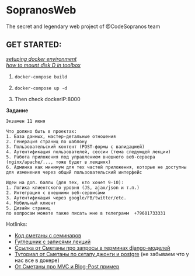 # SopranosWeb
The secret  and legendary web project of @CodeSopranos team
## GET STARTED:
[*setuping docker environment*](https://testdriven.io/blog/dockerizing-django-with-postgres-gunicorn-and-nginx/)<br>
[*how to mount disk D in toolbox*](https://headsigned.com/posts/mounting-docker-volumes-with-docker-toolbox-for-windows/)

 1. ```docker-compose build```<br>

 2. ```docker-compose up -d```<br>

 3. Then check dockerIP:8000<br>

**Задание**<br>
```
Экзамен 11 июня

Что должно быть в проектах:
1. База данных, мастер-детальные отношения
2. Генерация страниц по шаблону
3. Пользовательский контент (POST-формы с валидацией)
4. Аутентификация пользователей, сессии (тема следующей лекции)
5. Работа приложения под управлением внешнего веб-сервера (nginx/apache/..., тоже будет в лекциях)
6. Админка как минимум для тех частей приложения, которые не доступны для изменения через общий пользовательский интерфейс

Идеи на доп. баллы (для тех, кто хочет 9-10):
1. Логика клиентского уровня (JS, ajax/json и т.п.)
2. Интеграция с внешними веб-сервисами
3. Аутентификация через google/FB/twitter/etc.
4. Мобильный клиент
5. Дизайн страниц
по вопросам можете также писать мне в телеграмм  +79601733331
``` 
 
Hotlinks:
 - [Код сметаны с семинаров](https://bitbucket.org/osmetanin/pmi17/src/master/)
 - [Гуглешник с записями лекций](https://drive.google.com/drive/folders/1WmCNTIeBVCgo0prX4ndMkqfpRGpqmt4V)
 - [Ссылка от Сметаны про запросы в терминах django-моделей](https://docs.djangoproject.com/en/3.0/topics/db/queries/)
 - [Туториал от Сметаны по сетапу джонги и postgre](https://github.com/CodeSopranos/SopranosWeb/blob/master/tmp_smetana1.txt) (не забываем что у нас все в докере)
 - [От Сметаны про MVC и Blog-Post пример](https://github.com/CodeSopranos/SopranosWeb/blob/master/tmp_smetana2.txt)
